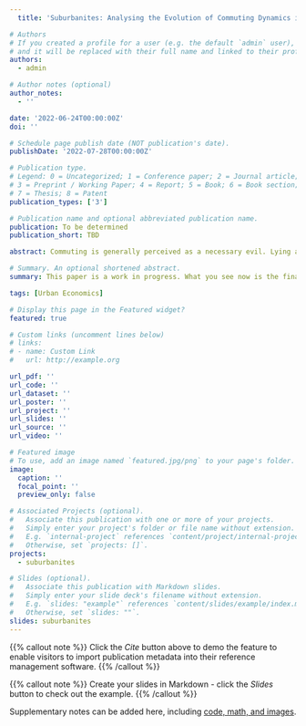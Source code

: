 ```yaml
---
  title: 'Suburbanites: Analysing the Evolution of Commuting Dynamics in The Netherlands'

# Authors
# If you created a profile for a user (e.g. the default `admin` user), write the username (folder name) here
# and it will be replaced with their full name and linked to their profile.
authors:
  - admin

# Author notes (optional)
author_notes:
  - ''

date: '2022-06-24T00:00:00Z'
doi: ''

# Schedule page publish date (NOT publication's date).
publishDate: '2022-07-28T00:00:00Z'

# Publication type.
# Legend: 0 = Uncategorized; 1 = Conference paper; 2 = Journal article;
# 3 = Preprint / Working Paper; 4 = Report; 5 = Book; 6 = Book section;
# 7 = Thesis; 8 = Patent
publication_types: ['3']

# Publication name and optional abbreviated publication name.
publication: To be determined
publication_short: TBD

abstract: Commuting is generally perceived as a necessary evil. Lying at the intersection of two different areas of economics, labour and urban, we find a complex system that interweaves housing and work locations. This paper studies the evolution of the transport behaviour of commuting agents in the last decade to observe the distribution of employees and employers. We also ascertain the presence of the COVID-19 effect on commuting behaviour, estimate its impact and provide an analysis of its implication. Stemming out of these objectives, we make use of spatial panel data from The Netherlands over the last decade. The gravity model of migration was chosen to perform this analysis. It was found that the previously observed trends have not been exacerbated nor slowed by the COVID-19 pandemic. Overall, a dispersion dynamic has been observed where agents have either relocated or changed jobs. Furthermore, the distance decay has been increasing, corroborating the dispersion phenomenon. Therefore, the pape provides a brief introduction to the analysis of distance decay regarding commuTing behaviour in The Netherlands. Thereby, leaving the use of advanced panel data models to account for the time and spatial lags yet to come.

# Summary. An optional shortened abstract.
summary: This paper is a work in progress. What you see now is the final version that I developed as my final paper for my second year of my BSc in Economics, however, I am expanding this work on my Research Assistantship at the Spatial Economics department of the VU Amsterdam.

tags: [Urban Economics]

# Display this page in the Featured widget?
featured: true

# Custom links (uncomment lines below)
# links:
# - name: Custom Link
#   url: http://example.org

url_pdf: ''
url_code: ''
url_dataset: ''
url_poster: ''
url_project: ''
url_slides: ''
url_source: ''
url_video: ''

# Featured image
# To use, add an image named `featured.jpg/png` to your page's folder.
image:
  caption: ''
  focal_point: ''
  preview_only: false

# Associated Projects (optional).
#   Associate this publication with one or more of your projects.
#   Simply enter your project's folder or file name without extension.
#   E.g. `internal-project` references `content/project/internal-project/index.md`.
#   Otherwise, set `projects: []`.
projects:
  - suburbanites

# Slides (optional).
#   Associate this publication with Markdown slides.
#   Simply enter your slide deck's filename without extension.
#   E.g. `slides: "example"` references `content/slides/example/index.md`.
#   Otherwise, set `slides: ""`.
slides: suburbanites
---
```


{{% callout note %}}
Click the _Cite_ button above to demo the feature to enable visitors to import publication metadata into their reference management software.
{{% /callout %}}

{{% callout note %}}
Create your slides in Markdown - click the _Slides_ button to check out the example.
{{% /callout %}}

Supplementary notes can be added here, including [code, math, and images](https://wowchemy.com/docs/writing-markdown-latex/).
